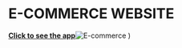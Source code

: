 # E-COMMERCE WEBSITE
[**Click to see the app**](https://movie-website-vkrw.vercel.app/)![E-commerce](![ecommrece](https://user-images.githubusercontent.com/109017689/210060417-546fa10d-2f80-4d18-8690-eece04a313dc.PNG)
)
)
